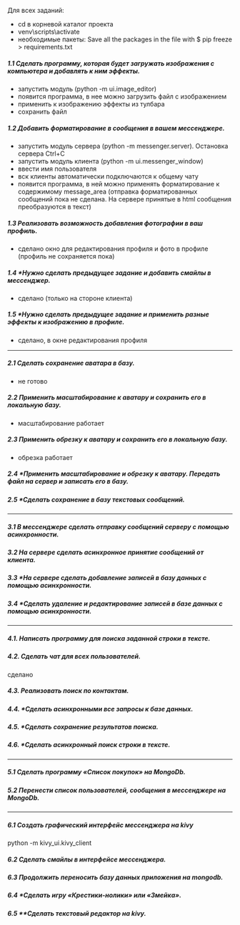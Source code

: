 Для всех заданий:
- cd в корневой каталог проекта
- venv\scripts\activate
- необходимые пакеты: Save all the packages in the file with 
$ pip freeze > requirements.txt

##### 1.1 Сделать программу, которая будет загружать изображения с компьютера и добавлять к ним эффекты.
- запустить модуль (python -m ui.image_editor)
- появится программа, в нее можно загрузить файл с изображением 
- применить к изображению эффекты из тулбара
- сохранить файл

##### 1.2 Добавить форматирование в сообщения в вашем мессенджере.
- запустить модуль сервера (python -m messenger.server). Остановка сервера Ctrl+C
- запустить модуль клиента (python -m ui.messenger_window)
- ввести имя пользователя
- вск клиенты автоматически подключаются к общему чату
- появится программа, в ней можно применять форматирование к 
содержимому message_area (отправка форматированных сообщений пока не сделана. На сервере принятые в html сообщения преобразуются в текст)

##### 1.3 Реализовать возможность добавления фотографии в ваш профиль.
- сделано окно для редактирования профиля и фото в профиле (профиль не сохраняется пока)
##### 1.4 *Нужно сделать предыдущее задание и добавить смайлы в мессенджер.
- сделано (только на стороне клиента)
##### 1.5 *Нужно сделать предыдущее задание и применить разные эффекты к изображению в профиле.
- сделано, в окне редактирования профиля

---
##### 2.1 Сделать сохранение аватара в базу.
- не готово
##### 2.2 Применить масштабирование к аватару и сохранить его в локальную базу.
- масштабирование работает
##### 2.3 Применить обрезку к аватару и сохранить его в локальную базу.
- обрезка работает
##### 2.4 *Применить масштабирование и обрезку к аватару. Передать файл на сервер и записать его в базу.

##### 2.5 *Сделать сохранение в базу текстовых сообщений.

---
##### 3.1 В мессенджере сделать отправку сообщений серверу с помощью асинхронности.
##### 3.2 На сервере сделать асинхронное принятие сообщений от клиента.
##### 3.3 *На сервере сделать добавление записей в базу данных с помощью асинхронности.
##### 3.4 *Сделать удаление и редактирование записей в базе данных с помощью асинхронности.

---
##### 4.1. Написать программу для поиска заданной строки в тексте.
##### 4.2. Сделать чат для всех пользователей.
сделано
##### 4.3. Реализовать поиск по контактам.
##### 4.4. *Сделать асинхронными все запросы к базе данных.
##### 4.5. *Сделать сохранение результатов поиска.
##### 4.6. *Сделать асинхронный поиск строки в тексте.

---
##### 5.1 Сделать программу «Список покупок» на MongoDb.
##### 5.2 Перенести список пользователей, сообщения в мессенджере на MongoDb.

---
##### 6.1 Создать графический интерфейс мессенджера на kivy
python -m kivy_ui.kivy_client
##### 6.2 Сделать смайлы в интерфейсе мессенджера.
##### 6.3 Продолжить переносить базу данных приложения на mongodb.
##### 6.4 *Сделать игру «Крестики-нолики» или «Змейка».
##### 6.5 **Сделать текстовый редактор на kivy.